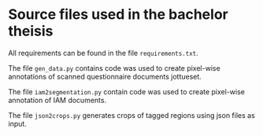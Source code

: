 # Source files used in the bachelor theisis

All requirements can be found in the file `requirements.txt`.

The file `gen_data.py` contains code was used to create pixel-wise annotations of scanned questionnaire documents jottueset.

The file `iam2segmentation.py` contain code was used to create pixel-wise annotation of IAM documents.

The file `json2crops.py` generates crops of tagged regions using json files as input. 
